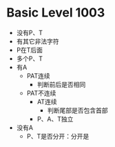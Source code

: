 # Basic Level 1003

- 没有P、T
- 有其它非法字符
- P在T后面
- 多个P、T
- 有A
    - PAT连续
        - 判断前后是否相同
    - PAT不连续
        - AT连续
            - 判断尾部是否包含首部
        - P、A、T独立
- 没有A
    - P、T是否分开：分开是